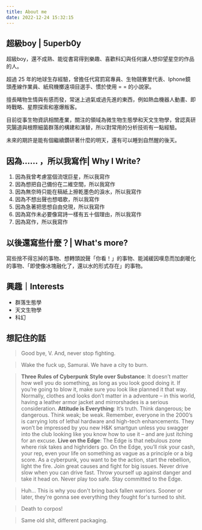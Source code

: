```yaml
---
title: About me
date: 2022-12-24 15:32:15
---
```


## 超級boy | 5uperb0y
超級boy，還不成熟、能從書寫得到樂趣、喜歡科幻與任何讓人想仰望星空的作品的人。

超過 25 年的地球生存經驗，曾擔任代寫罰寫專員、生物競賽里代表、Iphone鏡頭產線作業員、紙飛機擲遠項目選手、慣於使用 = = 的小說家。

擅長睹物生情與有感而發，常迷上過氣或過先進的東西，例如熱血機器人動畫、即時戰略、星際探索和塞爆叛客。

目前從事生物資訊相關產業，關注的領域為微生物生態學和天文生物學，曾認真研究腸道與根際細菌群落的構建和演替，所以對常用的分析技術有一點經驗。

未來的期許是能有個繼續鑽研著什麼的明天，還有可以睡到自然醒的後天。

## 因為…… ，所以我寫作| Why I Write?
1. 因為我曾考慮當個流氓巨星，所以我寫作
2. 因為想把自己備份在二維空間，所以我寫作
3. 因為無奈時只能在稿紙上擦乾墨色的淚水，所以我寫作
4. 因為不想出聲也想唱歌，所以我寫作
5. 因為急著把思想自由兌現，所以我寫作
6. 因為寫作未必要像寫詩一樣有五十個理由，所以我寫作
7. 因為寫作，所以我寫作

## 以後還寫些什麼？| What's more?
寫些捨不得忘掉的事物、想轉頭說聲「你看！」的事物、能減緩因嘆息而加劇暖化的事物、「即使像冰塊融化了，還以水的形式存在」的事物。

## 興趣｜Interests
- 群落生態學
- 天文生物學
- 科幻

## 想記住的話

> Good bye, V. And, never stop fighting.

> Wake the fuck up, Samurai. We have a city to burn.

> **Three Rules of Cyberpunk**
> **Style over Substance**: It doesn’t matter how well you do something, as long as you look good doing it. If you’re going to blow it, make sure you look like planned it that way. Normally, clothes and looks don’t matter in a adventure – in this world, having a leather armor jacket and mirrorshades is a serious consideration.
> **Attitude is Everything**: It’s truth. Think dangerous; be dangerous. Think weak; be weak. Remember, everyone in the 2000’s is carrying lots of lethal hardware and high-tech enhancements. They won’t be impressed by you new H&K smartgun unless you swagger into the club looking like you know how to use it – and are just itching for an excuse.
> **Live on the Edge**: The Edge is that nebulous zone where risk takes and highriders go. On the Edge, you’ll risk your cash, your rep, even your life on something as vague as a principle or a big score. As a cyberpunk, you want to be the action, start the rebellion, light the fire. Join great causes and fight for big issues. Never drive slow when you can drive fast. Throw yourself up against danger and take it head on. Never play too safe. Stay committed to the Edge.

> Huh... This is why you don't bring back fallen warriors. Sooner or later, they're gonna see everything they fought for's turned to shit.


> Death to corpos!

> Same old shit, different packaging.